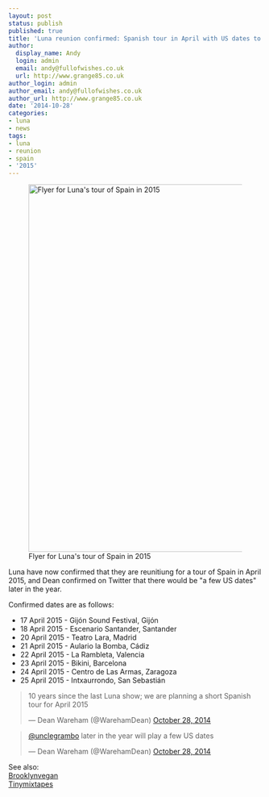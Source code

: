 ```yaml
---
layout: post
status: publish
published: true
title: 'Luna reunion confirmed: Spanish tour in April with US dates to follow'
author:
  display_name: Andy
  login: admin
  email: andy@fullofwishes.co.uk
  url: http://www.grange85.co.uk
author_login: admin
author_email: andy@fullofwishes.co.uk
author_url: http://www.grange85.co.uk
date: '2014-10-28'
categories:
- luna
- news
tags:
- luna
- reunion
- spain
- '2015'
---
```

<p><figure class="caption aligncenter"><img src="https://media.fullofwishes.co.uk/02-luna/pictures/luna-tour-spain-2015.jpg" width="480" height="729" alt="Flyer for Luna's tour of Spain in 2015" class /><figcaption class="caption-text"> Flyer for Luna's tour of Spain in 2015</figcaption></figure>
Luna have now confirmed that they are reunitiung for a tour of Spain in April 2015, and Dean confirmed on Twitter that there would be "a few US dates" later in the year.</p>
<p>Confirmed dates are as follows:</p>
<ul>
<li>17 April 2015 - Gijón Sound Festival, Gijón</li>
<li>18 April 2015 - Escenario Santander, Santander</li>
<li>20 April 2015 - Teatro Lara, Madrid</li>
<li>21 April 2015 - Aulario la Bomba, Cádiz</li>
<li>22 April 2015 - La Rambleta, Valencia</li>
<li>23 April 2015 - Bikini, Barcelona</li>
<li>24 April 2015 - Centro de Las Armas, Zaragoza</li>
<li>25 April 2015 - Intxaurrondo, San Sebastián</li>
</ul>
<blockquote class="twitter-tweet" data-partner="tweetdeck" data-conversation="none"><p>10 years since the last Luna show; we are planning a short Spanish tour for April 2015</p>
<p>&mdash; Dean Wareham (@WarehamDean) <a href="https://twitter.com/WarehamDean/status/527091603471486977">October 28, 2014</a></p></blockquote>
<p><script async src="//platform.twitter.com/widgets.js" charset="utf-8"></script></p>
<blockquote class="twitter-tweet" data-partner="tweetdeck" data-conversation="none"><p><a href="https://twitter.com/unclegrambo">@unclegrambo</a> later in the year will play a few US dates</p>
<p>&mdash; Dean Wareham (@WarehamDean) <a href="https://twitter.com/WarehamDean/status/527105444884410370">October 28, 2014</a></p></blockquote>
<p><script async src="//platform.twitter.com/widgets.js" charset="utf-8"></script></p>
<p>See also:<br />
<a href="http://www.brooklynvegan.com/archives/2014/10/luna_getting_ba.html">Brooklynvegan</a><br />
<a href="http://www.tinymixtapes.com/news/luna-reunite-after-10-years-for-spanish-tour">Tinymixtapes</a></p>
